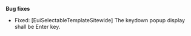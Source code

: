 **Bug fixes**

- Fixed: [EuiSelectableTemplateSitewide] The keydown popup display shall be Enter key.
